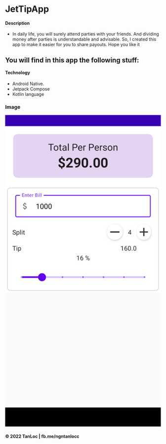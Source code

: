 # JetTipApp

#### Description
* In daily life, you will surely attend parties with your friends. And dividing money after parties is understandable and advisable. So, I created this app to make it easier for you to share payouts. Hope you like it

## You will find in this app the following stuff:
#### Technology
* Android Native.
* Jetpack Compose
* Kotlin language



### Image
![](https://github.com/ngntanloc/JetTip/blob/main/Screenshot_20220502-001910.png)

#### © 2022 TanLoc | fb.me/ngntanlocc
